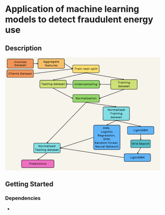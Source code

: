 # Application of machine learning models to detect fraudulent energy use

## Description
![Workflow for process](https://github.com/austinloh/NUS/blob/main/IT1244/Project/Workflow.png)

## Getting Started

### Dependencies
*
